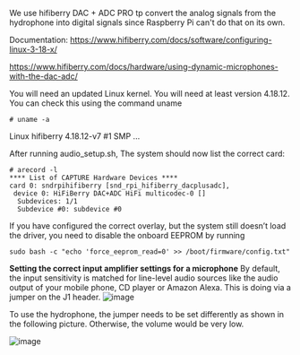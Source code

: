 We use hifiberry DAC + ADC PRO tp convert the analog signals from the hydrophone into digital signals since Raspberry Pi can't do that on its own.

Documentation: https://www.hifiberry.com/docs/software/configuring-linux-3-18-x/

https://www.hifiberry.com/docs/hardware/using-dynamic-microphones-with-the-dac-adc/

You will need an updated Linux kernel. You will need at least version 4.18.12. You can check this using the command uname
```
# uname -a
```
Linux hifiberry 4.18.12-v7 #1 SMP ...

After running audio_setup.sh, The system should now list the correct card:
```
# arecord -l
**** List of CAPTURE Hardware Devices ****
card 0: sndrpihifiberry [snd_rpi_hifiberry_dacplusadc], 
 device 0: HiFiBerry DAC+ADC HiFi multicodec-0 []
  Subdevices: 1/1
  Subdevice #0: subdevice #0
```
If you have configured the correct overlay, but the system still doesn’t load the driver, you need to disable the onboard EEPROM by 
running
```
sudo bash -c "echo 'force_eeprom_read=0' >> /boot/firmware/config.txt"
```
**Setting the correct input amplifier settings for a microphone**
By default, the input sensitivity is matched for line-level audio sources like the audio output of your mobile phone, CD player or Amazon Alexa. This is doing via a jumper on the J1 header.
![image](https://github.com/user-attachments/assets/e63ad206-be5b-49fc-85ec-c4929966a093)

To use the hydrophone, the jumper needs to be set differently as shown in the following picture. Otherwise, the volume would be very low.

![image](https://github.com/user-attachments/assets/529c58cb-cded-4cf4-95a6-8b773b6bd535)

